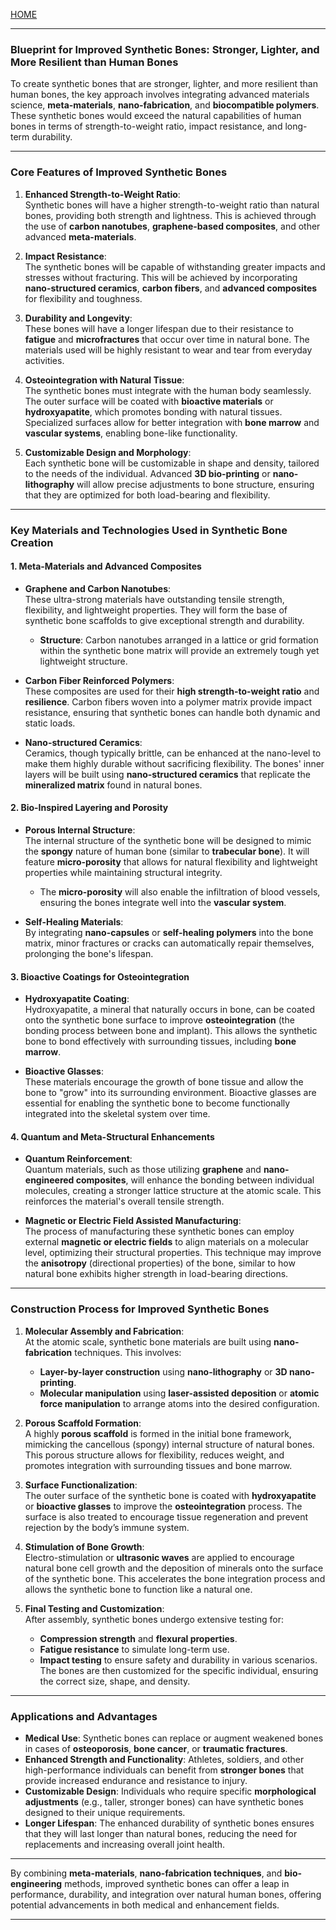 [HOME](/README.md)    

---   

### **Blueprint for Improved Synthetic Bones: Stronger, Lighter, and More Resilient than Human Bones**

To create synthetic bones that are stronger, lighter, and more resilient than human bones, the key approach involves integrating advanced materials science, **meta-materials**, **nano-fabrication**, and **biocompatible polymers**. These synthetic bones would exceed the natural capabilities of human bones in terms of strength-to-weight ratio, impact resistance, and long-term durability.

---

### **Core Features of Improved Synthetic Bones**

1. **Enhanced Strength-to-Weight Ratio**:  
   Synthetic bones will have a higher strength-to-weight ratio than natural bones, providing both strength and lightness. This is achieved through the use of **carbon nanotubes**, **graphene-based composites**, and other advanced **meta-materials**.

2. **Impact Resistance**:  
   The synthetic bones will be capable of withstanding greater impacts and stresses without fracturing. This will be achieved by incorporating **nano-structured ceramics**, **carbon fibers**, and **advanced composites** for flexibility and toughness.

3. **Durability and Longevity**:  
   These bones will have a longer lifespan due to their resistance to **fatigue** and **microfractures** that occur over time in natural bone. The materials used will be highly resistant to wear and tear from everyday activities.

4. **Osteointegration with Natural Tissue**:  
   The synthetic bones must integrate with the human body seamlessly. The outer surface will be coated with **bioactive materials** or **hydroxyapatite**, which promotes bonding with natural tissues. Specialized surfaces allow for better integration with **bone marrow** and **vascular systems**, enabling bone-like functionality.

5. **Customizable Design and Morphology**:  
   Each synthetic bone will be customizable in shape and density, tailored to the needs of the individual. Advanced **3D bio-printing** or **nano-lithography** will allow precise adjustments to bone structure, ensuring that they are optimized for both load-bearing and flexibility.

---

### **Key Materials and Technologies Used in Synthetic Bone Creation**

#### **1. Meta-Materials and Advanced Composites**
- **Graphene and Carbon Nanotubes**:  
   These ultra-strong materials have outstanding tensile strength, flexibility, and lightweight properties. They will form the base of synthetic bone scaffolds to give exceptional strength and durability.  
   - **Structure**: Carbon nanotubes arranged in a lattice or grid formation within the synthetic bone matrix will provide an extremely tough yet lightweight structure.
  
- **Carbon Fiber Reinforced Polymers**:  
   These composites are used for their **high strength-to-weight ratio** and **resilience**. Carbon fibers woven into a polymer matrix provide impact resistance, ensuring that synthetic bones can handle both dynamic and static loads.  

- **Nano-structured Ceramics**:  
   Ceramics, though typically brittle, can be enhanced at the nano-level to make them highly durable without sacrificing flexibility. The bones' inner layers will be built using **nano-structured ceramics** that replicate the **mineralized matrix** found in natural bones.

#### **2. Bio-Inspired Layering and Porosity**
- **Porous Internal Structure**:  
   The internal structure of the synthetic bone will be designed to mimic the **spongy** nature of human bone (similar to **trabecular bone**). It will feature **micro-porosity** that allows for natural flexibility and lightweight properties while maintaining structural integrity.  
   - The **micro-porosity** will also enable the infiltration of blood vessels, ensuring the bones integrate well into the **vascular system**.

- **Self-Healing Materials**:  
   By integrating **nano-capsules** or **self-healing polymers** into the bone matrix, minor fractures or cracks can automatically repair themselves, prolonging the bone's lifespan.

#### **3. Bioactive Coatings for Osteointegration**
- **Hydroxyapatite Coating**:  
   Hydroxyapatite, a mineral that naturally occurs in bone, can be coated onto the synthetic bone surface to improve **osteointegration** (the bonding process between bone and implant). This allows the synthetic bone to bond effectively with surrounding tissues, including **bone marrow**.

- **Bioactive Glasses**:  
   These materials encourage the growth of bone tissue and allow the bone to "grow" into its surrounding environment. Bioactive glasses are essential for enabling the synthetic bone to become functionally integrated into the skeletal system over time.

#### **4. Quantum and Meta-Structural Enhancements**
- **Quantum Reinforcement**:  
   Quantum materials, such as those utilizing **graphene** and **nano-engineered composites**, will enhance the bonding between individual molecules, creating a stronger lattice structure at the atomic scale. This reinforces the material's overall tensile strength.

- **Magnetic or Electric Field Assisted Manufacturing**:  
   The process of manufacturing these synthetic bones can employ external **magnetic or electric fields** to align materials on a molecular level, optimizing their structural properties. This technique may improve the **anisotropy** (directional properties) of the bone, similar to how natural bone exhibits higher strength in load-bearing directions.

---

### **Construction Process for Improved Synthetic Bones**

1. **Molecular Assembly and Fabrication**:  
   At the atomic scale, synthetic bone materials are built using **nano-fabrication** techniques. This involves:
   - **Layer-by-layer construction** using **nano-lithography** or **3D nano-printing**.
   - **Molecular manipulation** using **laser-assisted deposition** or **atomic force manipulation** to arrange atoms into the desired configuration.
  
2. **Porous Scaffold Formation**:  
   A highly **porous scaffold** is formed in the initial bone framework, mimicking the cancellous (spongy) internal structure of natural bones. This porous structure allows for flexibility, reduces weight, and promotes integration with surrounding tissues and bone marrow.

3. **Surface Functionalization**:  
   The outer surface of the synthetic bone is coated with **hydroxyapatite** or **bioactive glasses** to improve the **osteointegration** process. The surface is also treated to encourage tissue regeneration and prevent rejection by the body’s immune system.

4. **Stimulation of Bone Growth**:  
   Electro-stimulation or **ultrasonic waves** are applied to encourage natural bone cell growth and the deposition of minerals onto the surface of the synthetic bone. This accelerates the bone integration process and allows the synthetic bone to function like a natural one.

5. **Final Testing and Customization**:  
   After assembly, synthetic bones undergo extensive testing for:
   - **Compression strength** and **flexural properties**.
   - **Fatigue resistance** to simulate long-term use.
   - **Impact testing** to ensure safety and durability in various scenarios.
   The bones are then customized for the specific individual, ensuring the correct size, shape, and density.

---

### **Applications and Advantages**

- **Medical Use**: Synthetic bones can replace or augment weakened bones in cases of **osteoporosis**, **bone cancer**, or **traumatic fractures**.  
- **Enhanced Strength and Functionality**: Athletes, soldiers, and other high-performance individuals can benefit from **stronger bones** that provide increased endurance and resistance to injury.  
- **Customizable Design**: Individuals who require specific **morphological adjustments** (e.g., taller, stronger bones) can have synthetic bones designed to their unique requirements.
- **Longer Lifespan**: The enhanced durability of synthetic bones ensures that they will last longer than natural bones, reducing the need for replacements and increasing overall joint health.

---

By combining **meta-materials**, **nano-fabrication techniques**, and **bio-engineering** methods, improved synthetic bones can offer a leap in performance, durability, and integration over natural human bones, offering potential advancements in both medical and enhancement fields.


---   
